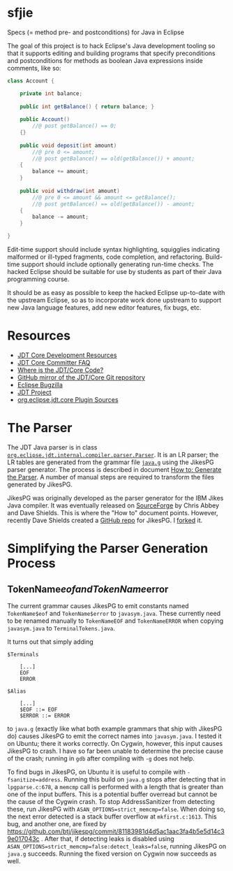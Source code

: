 # sfjie
Specs (= method pre- and postconditions) for Java in Eclipse

The goal of this project is to hack Eclipse's Java development tooling so that it supports editing and building programs that specify preconditions and postconditions for methods as boolean Java expressions inside comments, like so:
```java
class Account {

    private int balance;
    
    public int getBalance() { return balance; }
    
    public Account()
        //@ post getBalance() == 0;
    {}
    
    public void deposit(int amount)
        //@ pre 0 <= amount;
        //@ post getBalance() == old(getBalance()) + amount;
    {
        balance += amount;
    }
    
    public void withdraw(int amount)
        //@ pre 0 <= amount && amount <= getBalance();
        //@ post getBalance() == old(getBalance()) - amount;
    {
        balance -= amount;
    }

}
```
Edit-time support should include syntax highlighting, squigglies indicating malformed or ill-typed fragments, code completion, and refactoring. Build-time support should include optionally generating run-time checks. The hacked Eclipse should be suitable for use by students as part of their Java programming course.

It should be as easy as possible to keep the hacked Eclipse up-to-date with the upstream Eclipse, so as to incorporate work done upstream to support new Java language features, add new editor features, fix bugs, etc.

Resources
=========

- [JDT Core Development Resources](http://www.eclipse.org/jdt/core/dev.php)
- [JDT Core Committer FAQ](http://wiki.eclipse.org/JDT_Core_Committer_FAQ)
- [Where is the JDT/Core Code?](http://wiki.eclipse.org/JDT_Core_Committer_FAQ#Where_is_the_JDT.2FCore_code.3F)
- [GitHub mirror of the JDT/Core Git repository](https://github.com/eclipse/eclipse.jdt.core)
- [Eclipse Bugzilla](https://bugs.eclipse.org/bugs/buglist.cgi?component=Core&product=JDT&resolution=---)
- [JDT Project](https://projects.eclipse.org/projects/eclipse.jdt)
- [org.eclipse.jdt.core Plugin Sources](https://github.com/eclipse/eclipse.jdt.core/tree/master/org.eclipse.jdt.core)

The Parser
==========

The JDT Java parser is in class [`org.eclipse.jdt.internal.compiler.parser.Parser`](https://github.com/eclipse/eclipse.jdt.core/blob/master/org.eclipse.jdt.core/compiler/org/eclipse/jdt/internal/compiler/parser/Parser.java). It is an LR parser; the LR tables are generated from the grammar file [`java.g`](https://github.com/eclipse/eclipse.jdt.core/blob/master/org.eclipse.jdt.core/grammar/java.g) using the JikesPG parser generator. The process is described in document [How to: Generate the Parser](http://www.eclipse.org/jdt/core/howto/generate%20parser/generateParser.html). A number of manual steps are required to transform the files generated by JikesPG.

JikesPG was originally developed as the parser generator for the IBM Jikes Java compiler. It was eventually released on [SourceForge](https://sourceforge.net/projects/jikes/files/Jikes%20Parser%20Generator/) by Chris Abbey and Dave Shields. This is where the "How to" document points. However, recently Dave Shields created a [GitHub repo](https://github.com/daveshields/jikespg) for JikesPG. I [forked](https://github.com/btj/jikespg) it.

Simplifying the Parser Generation Process
=========================================

TokenName$eof and TokenName$error
---------------------------------

The current grammar causes JikesPG to emit constants named `TokenName$eof` and `TokenName$error` to `javasym.java`. These currently need to be renamed manually to `TokenNameEOF` and `TokenNameERROR` when copying `javasym.java` to `TerminalTokens.java`.

It turns out that simply adding
```
$Terminals

    [...]
    EOF
    ERROR

$Alias

    [...]
    $EOF ::= EOF
    $ERROR ::= ERROR
```
to `java.g` (exactly like what both example grammars that ship with JikesPG do) causes JikesPG to emit the correct names into `javasym.java`. I tested it on Ubuntu; there it works correctly. On Cygwin, however, this input causes JikesPG to crash. I have so far been unable to determine the precise cause of the crash; running in `gdb` after compiling with `-g` does not help.

To find bugs in JikesPG, on Ubuntu it is useful to compile with `-fsanitize=address`. Running this build on `java.g` stops after detecting that in `lpgparse.c:678`, a `memcmp` call is performed with a length that is greater than one of the input buffers. This is a potential buffer overread but cannot be the cause of the Cygwin crash. To stop AddressSanitizer from detecting these, run JikesPG with `ASAN_OPTIONS=strict_memcmp=false`. When doing so, the next error detected is a stack buffer overflow at `mkfirst.c:1613`. This bug, and another one, are fixed by https://github.com/btj/jikespg/commit/81183981d4d5ac1aac3fa4b5e5d14c39e017043c . After that, if detecting leaks is disabled using `ASAN_OPTIONS=strict_memcmp=false:detect_leaks=false`, running JikesPG on `java.g` succeeds. Running the fixed version on Cygwin now succeeds as well.
